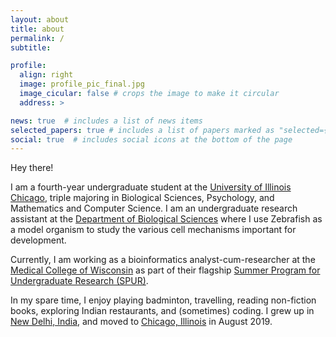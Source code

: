 ```yaml
---
layout: about
title: about
permalink: /
subtitle:

profile:
  align: right
  image: profile_pic_final.jpg
  image_cicular: false # crops the image to make it circular
  address: >

news: true  # includes a list of news items
selected_papers: true # includes a list of papers marked as "selected={true}"
social: true  # includes social icons at the bottom of the page
---
```


Hey there!

I am a fourth-year undergraduate student at the [University of Illinois Chicago](https://www.uic.edu), triple majoring in Biological Sciences, Psychology, and Mathematics and Computer Science. I am an undergraduate research assistant at the [Department of Biological Sciences](https://bios.uic.edu) where I use Zebrafish as a model organism to study the various cell mechanisms important for development.

Currently, I am working as a bioinformatics analyst-cum-researcher at the [Medical College of Wisconsin](https://www.mcw.edu) as part of their flagship [Summer Program for Undergraduate Research (SPUR)](https://www.mcw.edu/education/graduate-school/prospective-students/summer-program-for-undergraduate-research). 

In my spare time, I enjoy playing badminton, travelling, reading non-fiction books, exploring Indian restaurants, and (sometimes) coding. I grew up in [New Delhi, India](https://en.wikipedia.org/wiki/New_Delhi), and moved to [Chicago, Illinois](https://en.wikipedia.org/wiki/Chicago) in August 2019. 
